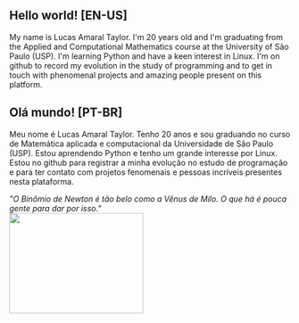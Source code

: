 ## Hello world! [EN-US] 
My name is Lucas Amaral Taylor. I'm 20 years old and I'm graduating from the Applied and Computational Mathematics course at the University of São Paulo (USP). I'm learning Python and have a keen interest in Linux. I'm on github to record my evolution in the study of programming and to get in touch with phenomenal projects and amazing people present on this platform.


## Olá mundo! [PT-BR]
Meu nome é Lucas Amaral Taylor. Tenho 20 anos e sou graduando no curso de Matemática aplicada e computacional da Universidade de São Paulo (USP). Estou aprendendo Python e tenho um grande interesse por Linux.
Estou no github para registrar a minha evolução no estudo de programação e para ter contato com projetos fenomenais e pessoas incríveis presentes nesta plataforma.
 
 <i>"O Binômio de Newton é tão belo como a Vênus de Milo. O que há é pouca gente para dar por isso." </i>
 <br>
<img src="https://media4.giphy.com/media/pO4UHglOY2vII/giphy.gif?cid=ecf05e479o0l8n09zeoqjx3zqloxh65hoo7yfozejgzqniyg&rid=giphy.gif&ct=g" width="240" height="180" class="center"/>

